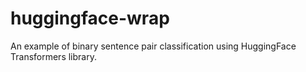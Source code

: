# huggingface-wrap
An example of binary sentence pair classification using HuggingFace Transformers library.
